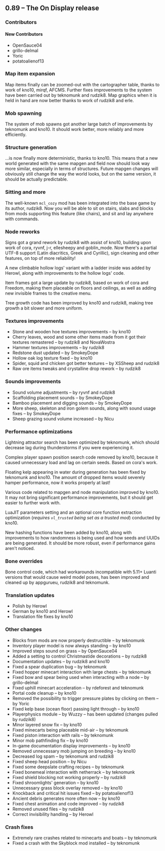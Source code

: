 ## 0.89 – The On Display release

### Contributors
#### New Contributors
* OpenSauce04
* grillo-delmal
* Yoric
* potatoalienof13

### Map item expansion
Map items finally can be zoomed-out with the cartographer table, thanks to work of kno10, mirqf, AFCMS. Further fixes improvements to the system have been carried out by teknomunk and rudzik8. Map graphics when it is held in hand are now better thanks to work of rudzik8 and erle.

### Mob spawning
The system of mob spawns got another large batch of improvements by teknomunk and kno10. It should work better, more reliably and more efficiently.

### Structure generation
...is now finally more deterministic, thanks to kno10. This means that a new world generated with the same mapgen and field now should look way more similar, especially in terms of structures. Future mapgen changes will obviously still change the way the world looks, but on the same version, it should be actually predictable.

### Sitting and more
The well-known `mcl_cozy` mod has been integrated into the base game by its author, rudzik8. Now you will be able to sit on stairs, slabs and blocks from mods supporting this feature (like chairs), and sit and lay anywhere with commands.

### Node reworks
Signs got a grand rework by rudzik8 with assist of kno10, building upon work of cora, ryvnf, j-r, ellesheepy and goblin_mode. Now there's a partial UTF-8 support (Latin diacritics, Greek and Cyrillic), sign cleaning and other features, on top of more reliability!

A new climbable hollow logs' variant with a ladder inside was added by Herowl, along with improvements to the hollow logs' code.

Item frames got a large update by rudzik8, based on work of cora and Freedom, making them placeable on floors and ceilings, as well as adding new invisible frames to the creative menu.

Tree growth code has been improved by kno10 and rudzik8, making tree growth a bit slower and more uniform.

### Textures improvements
* Stone and wooden hoe textures improvements – by kno10
* Cherry leaves, wood and some other items made from it got their textures remastered – by rudzik8 and NovaWostra
* Hammer textures improvements – by rudzik8
* Redstone dust updated – by SmokeyDope
* Hollow oak log texture fixed – by kno10
* Spider, squid and chicken got better textures – by XSSheep and rudzik8
* Raw ore items tweaks and crystalline drop rework – by rudzik8

### Sounds improvements
* Sound volume adjustments – by ryvnf and rudzik8
* Scaffolding placement sounds – by SmokeyDope
* Bamboo placement and digging sounds – by SmokeyDope
* More sheep, skeleton and iron golem sounds, along with sound usage fixes – by SmokeyDope
* Sheep grazing sound volume increased – by Nicu

### Performance optimizations
Lightning attractor search has been optimized by teknomunk, which should decrease lag during thunderstorms if you were experiencing it.

Complex player spawn position search code removed by kno10, because it caused unnecessary load and lag on certain seeds. Based on cora's work.

Floating kelp appearing in water during generation has been fixed by teknomunk and kno10. The amount of dropped items would severely hamper performance, now it works properly at last!

Various code related to mapgen and node manipulation improved by kno10. It may not bring significant performance improvements, but it should get easier to further work with.

LuaJIT parameters setting and an optional core function extraction optimization (*requires `vl_trusted` being set as a trusted mod*) conducted by kno10.

New hashing functions have been added by kno10, along with improvements to how randomness is being used and how seeds and UUIDs are being generated. It should be more robust, even if performance gains aren't noticed.

### Bone overrides
Bone control code, which had workarounds incompatible with 5.11+ Luanti versions that would cause weird model poses, has been improved and cleaned up by appgurueu, rudzik8 and teknomunk.

### Translation updates
* Polish by Herowl
* German by kno10 and Herowl
* Translation file fixes by kno10

### Other changes
* Blocks from mods are now properly destructible – by teknomunk
* Inventory player model is now always standing – by kno10
* Improved steps sound on grass – by OpenSauce04
* Added a setting to control Christmastide decorations – by rudzik8
* Documentation updates – by rudzik8 and kno10
* Fixed a spear duplication bug – by teknomunk
* Fixed hopper minecart interaction with large chests – by teknomunk
* Fixed bow and spear being used when interacting with a node – by grillo-delmal
* Fixed uphill minecart acceleration – by rdeforest and teknomunk
* Portal code cleanup – by kno10
* Removed the possibility to trigger pressure plates by clicking on them – by Yoric
* Fixed kelp base (ocean floor) passing light through – by kno10
* Playerphysics module – by Wuzzy – has been updated (changes pulled by rudzik8)
* Minor layered snow fix – by kno10
* Fixed minecarts being placeable mid-air – by teknomunk
* Fixed piston interaction with rails – by teknomunk
* Minor mob pathfinding fix – by kno10
* In-game documentation display improvements – by kno10
* Removed unnecessary mob jumping on breeding – by kno10
* Decreased log spam – by teknomunk and rudzik8
* Fixed sheep head position – by Nicu
* Fixed some deepslate crafting recipes – by teknomunk
* Fixed bonemeal interaction with netherrack – by teknomunk
* Fixed shield blocking not working properly – by rudzik8
* Fixed shroomlights' generation – by kno10
* Unnecessary grass block overlay removed – by kno10
* Knockback and critical hit issues fixed – by potatoalienof13
* Ancient debris generates more often now – by kno10
* Fixed chest animation and code improved – by rudzik8
* Removed unused files – by rudzik8
* Correct invisibility handling – by Herowl

### Crash fixes
* Extremely rare crashes related to minecarts and boats – by teknomunk
* Fixed a crash with the Skyblock mod installed – by teknomunk
